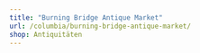 ```yaml
---
title: "Burning Bridge Antique Market"
url: /columbia/burning-bridge-antique-market/
shop: Antiquitäten
---
```

